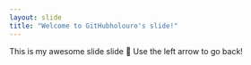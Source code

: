 ```yaml
---
layout: slide
title: "Welcome to GitHubholouro's slide!"
---
```

This is my awesome slide slide :tada:
Use the left arrow to go back!
